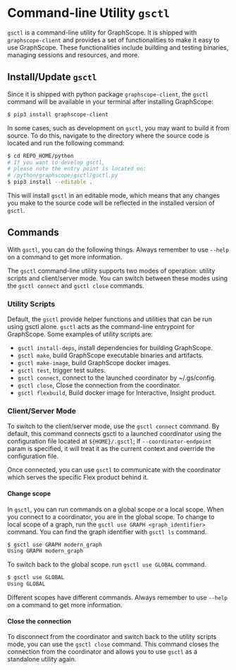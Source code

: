 # Command-line Utility `gsctl`

`gsctl` is a command-line utility for GraphScope. It is shipped with `graphscope-client` and provides a set of functionalities to make it easy to use GraphScope. These functionalities include building and testing binaries, managing sessions and resources, and more.

## Install/Update `gsctl`

Since it is shipped with python package `graphscope-client`, the `gsctl` command will be available in your terminal after installing GraphScope:
```bash
$ pip3 install graphscope-client
```

In some cases, such as development on `gsctl`, you may want to build it from source.
To do this, navigate to the directory where the source code is located and run the following command:

```bash
$ cd REPO_HOME/python
# If you want to develop gsctl,
# please note the entry point is located on:
# /python/graphscope/gsctl/gsctl.py
$ pip3 install --editable .
```
This will install `gsctl` in an editable mode, which means that any changes you make to the source code will be reflected in the installed version of `gsctl`.

## Commands

With `gsctl`, you can do the following things. Always remember to use `--help` on a command to get more information.

The `gsctl` command-line utility supports two modes of operation: utility scripts and client/server mode. You can switch between these modes using the `gsctl connect` and `gsctl close` commands.

### Utility Scripts

Default, the `gsctl` provide helper functions and utilities that can be run using gsctl alone.
`gsctl` acts as the command-line entrypoint for GraphScope. Some examples of utility scripts are:

- `gsctl install-deps`, install dependencies for building GraphScope.
- `gsctl make`, build GraphScope executable binaries and artifacts.
- `gsctl make-image`, build GraphScope docker images.
- `gsctl test`, trigger test suites.
- `gsctl connect`, connect to the launched coordinator by ~/.gs/config.
- `gsctl close`, Close the connection from the coordinator.
- `gsctl flexbuild`, Build docker image for Interactive, Insight product.

### Client/Server Mode

To switch to the client/server mode, use the `gsctl connect` command. By default, this command connects gsctl to a launched coordinator using the configuration file located at `${HOME}/.gsctl`;  If `--coordinator-endpoint` param is specified, it will treat it as the current context and override the configuration file.

Once connected, you can use `gsctl` to communicate with the coordinator which serves the specific Flex product behind it.

#### Change scope

In `gsctl`, you can run commands on a global scope or a local scope. When you connect to a coordinator, you are in the global scope. To change to local scope of a graph, run the `gsctl use GRAPH <graph_identifier>` command. You can find the graph identifier with `gsctl ls` command.

```bash
$ gsctl use GRAPH modern_graph
Using GRAPH modern_graph
```

To switch back to the global scope. run `gsctl use GLOBAL` command.

```bash
$ gsctl use GLOBAL
Using GLOBAL
```
Different scopes have different commands. Always remember to use `--help` on a command to get more information.

#### Close the connection

To disconnect from the coordinator and switch back to the utility scripts mode, you can use the `gsctl close` command. This command closes the connection from the coordinator and allows you to use `gsctl` as a standalone utility again.

